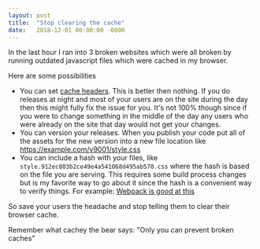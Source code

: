 ```yaml
---
layout: post
title:  "Stop clearing the cache"
date:   2018-12-01 00:00:00 -0800
---
```


In the last hour I ran into 3 broken websites which were all broken by running outdated javascript files which were cached in my browser. 

Here are some possibilities
* You can set [cache headers](https://developer.mozilla.org/en-US/docs/Web/HTTP/Headers/Cache-Control). This is better then nothing. If you do releases at night and most of your users are on the site during the day then this might fully fix the issue for you. It's not 100% though since if you were to change something in the middle of the day any users who were already on the site that day would not get your changes.
* You can version your releases. When you publish your code put all of the assets for the new version into a new file location like https://example.com/v9001/style.css
* You can include a hash with your files, like `style.912ec803b2ce49e4a541068d495ab570.css` where the hash is based on the file you are serving. This requires some build process changes but is my favorite way to go about it since the hash is a convenient way to verify things. For example: [Webpack is good at this](https://webpack.js.org/guides/caching/) 

So save your users the headache and stop telling them to clear their browser cache.

Remember what cachey the bear says: "Only you can prevent broken caches"